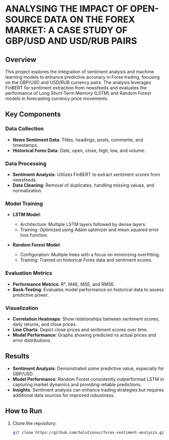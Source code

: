 # ANALYSING THE IMPACT OF OPEN-SOURCE DATA ON THE FOREX MARKET: A CASE STUDY OF GBP/USD AND USD/RUB PAIRS

## Overview

This project explores the integration of sentiment analysis and machine learning models to enhance predictive accuracy in Forex trading, focusing on the GBP/USD and USD/RUB currency pairs. The analysis leverages FinBERT for sentiment extraction from newsfeeds and evaluates the performance of Long Short-Term Memory (LSTM) and Random Forest models in forecasting currency price movements.

## Key Components

### Data Collection

- **News Sentiment Data**: Titles, headings, posts, comments, and timestamps.
- **Historical Forex Data**: Date, open, close, high, low, and volume.

### Data Processing

- **Sentiment Analysis**: Utilizes FinBERT to extract sentiment scores from newsfeeds.
- **Data Cleaning**: Removal of duplicates, handling missing values, and normalization.

### Model Training

- **LSTM Model**: 
  - Architecture: Multiple LSTM layers followed by dense layers.
  - Training: Optimized using Adam optimizer and mean squared error loss function.

- **Random Forest Model**: 
  - Configuration: Multiple trees with a focus on minimizing overfitting.
  - Training: Trained on historical Forex data and sentiment scores.

### Evaluation Metrics

- **Performance Metrics**: R², MAE, MSE, and RMSE.
- **Back-Testing**: Evaluates model performance on historical data to assess predictive power.

### Visualization

- **Correlation Heatmaps**: Show relationships between sentiment scores, daily returns, and close prices.
- **Line Charts**: Depict close prices and sentiment scores over time.
- **Model Performance**: Graphs showing predicted vs actual prices and error distributions.

## Results

- **Sentiment Analysis**: Demonstrated some predictive value, especially for GBP/USD.
- **Model Performance**: Random Forest consistently outperformed LSTM in capturing market dynamics and providing reliable predictions.
- **Insights**: Sentiment analysis can enhance trading strategies but requires additional data sources for improved robustness.

## How to Run

1. Clone the repository:
   ```bash
   git clone https://github.com/Solutionuc/forex-sentiment-analysis.git
